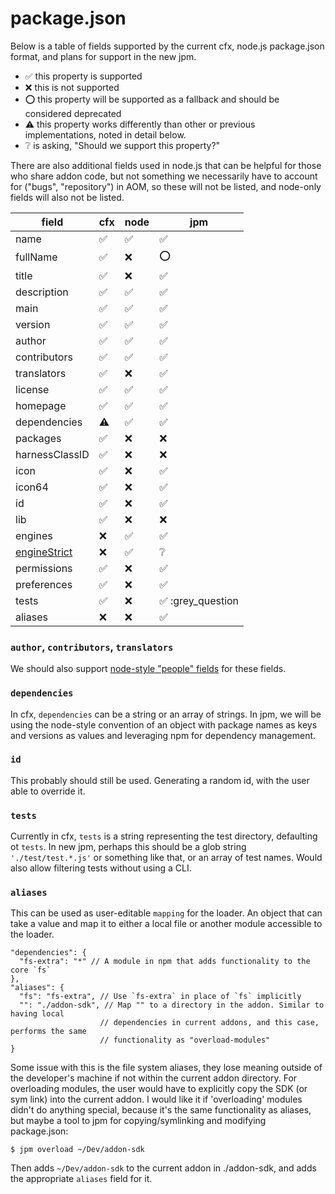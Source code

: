 # package.json

Below is a table of fields supported by the current cfx, node.js package.json format, and plans for support in the new jpm.

* :white_check_mark: this property is supported
* :x: this is not supported
* :o: this property will be supported as a fallback and should be considered deprecated
* :warning: this property works differently than other or previous implementations, noted in detail below.
* :grey_question: is asking, "Should we support this property?"

There are also additional fields used in node.js that can be helpful for those who share addon code, but not something we necessarily have to account for ("bugs", "repository") in AOM, so these will not be listed, and node-only fields will also not be listed.

| field        | cfx              | node             | jpm             |
|--------------|------------------|------------------|-----------------|
|name          |:white_check_mark:|:white_check_mark:|:white_check_mark:
|fullName      |:white_check_mark:|:x:               |:o:             
|title         |:white_check_mark:|:x:               |:white_check_mark:
|description   |:white_check_mark:|:white_check_mark:|:white_check_mark:
|main          |:white_check_mark:|:white_check_mark:|:white_check_mark:
|version       |:white_check_mark:|:white_check_mark:|:white_check_mark:
|author        |:white_check_mark:|:white_check_mark:|:white_check_mark:
|contributors  |:white_check_mark:|:white_check_mark:|:white_check_mark:
|translators   |:white_check_mark:|:x:               |:white_check_mark:
|license       |:white_check_mark:|:white_check_mark:|:white_check_mark:
|homepage      |:white_check_mark:|:white_check_mark:|:white_check_mark:
|dependencies  |:warning:         |:white_check_mark:|:white_check_mark:
|packages      |:white_check_mark:|:x:               |:x:
|harnessClassID|:white_check_mark:|:x:               |:x:
|icon          |:white_check_mark:|:x:               |:white_check_mark:
|icon64        |:white_check_mark:|:x:               |:white_check_mark:
|id            |:white_check_mark:|:x:               |:white_check_mark:
|lib           |:white_check_mark:|:x:               |:x:
|engines       |:x:               |:white_check_mark:|:white_check_mark:
|[engineStrict](https://npmjs.org/doc/json.html#engineStrict)  |:x:               |:white_check_mark:|:grey_question:
|permissions   |:white_check_mark:|:x:               |:white_check_mark:
|preferences   |:white_check_mark:|:x:               |:white_check_mark:
|tests         |:white_check_mark:|:x:               |:white_check_mark: :grey_question
|aliases       |:x:               |:x:               |:white_check_mark:

### `author`, `contributors`, `translators`

We should also support [node-style "people" fields](https://npmjs.org/doc/json.html#people-fields-author-contributors) for these fields.

### `dependencies`

In cfx, `dependencies` can be a string or an array of strings. In jpm, we will be using the node-style convention of an object with package names as keys and versions as values and leveraging npm for dependency management.

### `id`

This probably should still be used. Generating a random id, with the user able to override it.

### `tests`

Currently in cfx, `tests` is a string representing the test directory, defaulting ot `tests`. In new jpm, perhaps this should be a glob string `'./test/test.*.js'` or something like that, or an array of test names. Would also allow filtering tests without using a CLI.

### `aliases`

This can be used as user-editable `mapping` for the loader. An object that can take a value and map it to either a local file or another module accessible to the loader.

```
"dependencies": {
  "fs-extra": "*" // A module in npm that adds functionality to the core `fs`
},
"aliases": {
  "fs": "fs-extra", // Use `fs-extra` in place of `fs` implicitly
  "": "./addon-sdk", // Map "" to a directory in the addon. Similar to having local
                    // dependencies in current addons, and this case, performs the same
                    // functionality as "overload-modules"
}
```

Some issue with this is the file system aliases, they lose meaning outside of the developer's machine if not within the current addon directory. For overloading modules, the user would have to explicitly copy the SDK (or sym link) into the current addon. I would like it if 'overloading' modules didn't do anything special, because it's the same functionality as aliases, but maybe a tool to jpm for copying/symlinking and modifying package.json:

```
$ jpm overload ~/Dev/addon-sdk
```

Then adds `~/Dev/addon-sdk` to the current addon in ./addon-sdk, and adds the appropriate `aliases` field for it.
